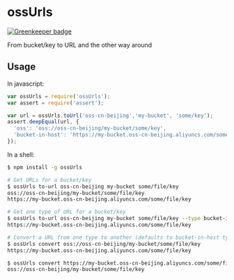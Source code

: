 # ossUrls

[![Greenkeeper badge](https://badges.greenkeeper.io/tomapto/ossUrls.svg)](https://greenkeeper.io/)

From bucket/key to URL and the other way around

## Usage

In javascript:

```javascript
var ossUrls = require('ossUrls');
var assert = require('assert');

var url = ossUrls.toUrl('oss-cn-beijing','my-bucket', 'some/key');
assert.deepEqual(url, {
  'oss': 'oss://oss-cn-beijing/my-bucket/some/key',
  'bucket-in-host': 'https://my-bucket.oss-cn-beijing.aliyuncs.com/some/key'
});
```

In a shell:

```sh
$ npm install -g ossUrls

# Get URLs for a bucket/key
$ ossUrls to-url oss-cn-beijing my-bucket some/file/key
oss://oss-cn-beijing/my-bucket/some/file/key
https://my-bucket.oss-cn-beijing.aliyuncs.com/some/file/key

# Get one type of URL for a bucket/key
$ ossUrls to-url oss-cn-beijing my-bucket some/file/key --type bucket-in-host
https://my-bucket.oss-cn-beijing.aliyuncs.com/some/file/key

# Convert a URL from one type to another (defaults to bucket-in-host type)
$ ossUrls convert oss://oss-cn-beijing/my-bucket/some/file/key
https://my-bucket.oss-cn-beijing.aliyuncs.com/some/file/key

$ ossUrls convert https://my-bucket.oss-cn-beijing.aliyuncs.com/some/file/key --type oss
oss://oss-cn-beijing/my-bucket/some/file/key
```
